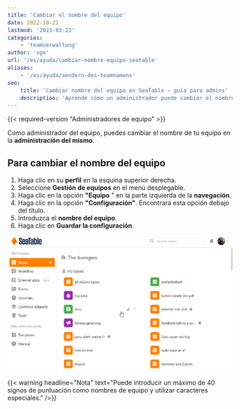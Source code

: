 ```yaml
---
title: 'Cambiar el nombre del equipo'
date: 2022-10-21
lastmod: '2023-03-22'
categories:
    - 'teamverwaltung'
author: 'vge'
url: '/es/ayuda/cambiar-nombre-equipo-seatable'
aliases:
    - '/es/ayuda/aendern-des-teamnamens'
seo:
    title: 'Cambiar nombre del equipo en SeaTable – guía para admins'
    description: 'Aprende cómo un administrador puede cambiar el nombre de un equipo en SeaTable. Pasos claros, consejos y límites de caracteres explicados.'
---
```


{{< required-version "Administradores de equipo" >}}

Como administrador del equipo, puedes cambiar el nombre de tu equipo en la **administración del mismo**.

## Para cambiar el nombre del equipo

1. Haga clic en su **perfil** en la esquina superior derecha.
2. Seleccione **Gestión de equipos** en el menú desplegable.
3. Haga clic en la opción **"Equipo** " en la parte izquierda de la **navegación**.
4. Haga clic en la opción **"Configuración"**. Encontrará esta opción debajo del título.
5. Introduzca el **nombre del equipo**.
6. Haga clic en **Guardar la configuración**.

![Cambiar el nombre del equipo](images/aendern-des-teamnamens.gif)

{{< warning  headline="Nota"  text="Puede introducir un máximo de 40 signos de puntuación como nombres de equipo y utilizar caracteres especiales." />}}
